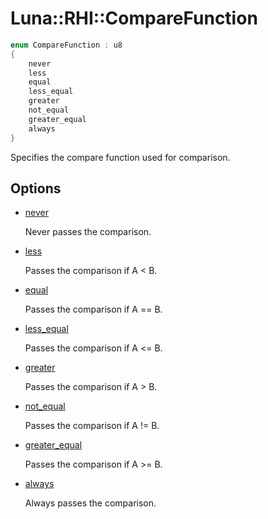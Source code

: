 # Luna::RHI::CompareFunction

```c++
enum CompareFunction : u8
{
    never
    less
    equal
    less_equal
    greater
    not_equal
    greater_equal
    always
}
```

Specifies the compare function used for comparison. 

## Options
* [never](group___r_h_i_1gga2b89d3ba24bde15c71c7c433be96c8a4ac7561db7a418dd39b2201dfe110ab4a4.md)

    Never passes the comparison. 

* [less](group___r_h_i_1gga2b89d3ba24bde15c71c7c433be96c8a4ae37e8d912e8f7b8f9b5ef9452ba47ff1.md)

    Passes the comparison if A < B. 

* [equal](group___r_h_i_1gga2b89d3ba24bde15c71c7c433be96c8a4a465289687a70db7aa7217cc240c29f0f.md)

    Passes the comparison if A == B. 

* [less_equal](group___r_h_i_1gga2b89d3ba24bde15c71c7c433be96c8a4a77932225fb35fc4b74dc8fabf0992dac.md)

    Passes the comparison if A <= B. 

* [greater](group___r_h_i_1gga2b89d3ba24bde15c71c7c433be96c8a4a7b8dc4fb0fb55fc8eb69ff080c45ed7e.md)

    Passes the comparison if A > B. 

* [not_equal](group___r_h_i_1gga2b89d3ba24bde15c71c7c433be96c8a4a96ee5c0e2a7149613e7fd0b83316486e.md)

    Passes the comparison if A != B. 

* [greater_equal](group___r_h_i_1gga2b89d3ba24bde15c71c7c433be96c8a4a5675102b0e596d9d43bbb0e0f8ea07e2.md)

    Passes the comparison if A >= B. 

* [always](group___r_h_i_1gga2b89d3ba24bde15c71c7c433be96c8a4af9f90eeaf400d228facde6bc48da5cfb.md)

    Always passes the comparison. 

